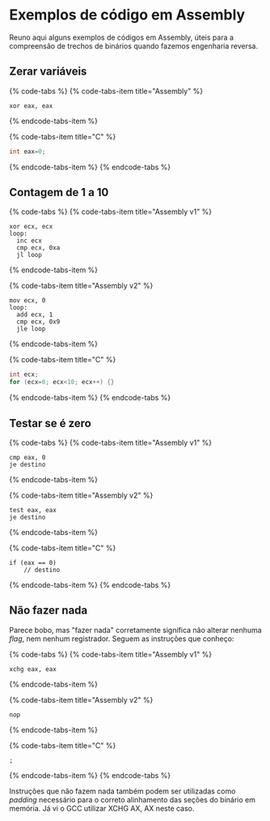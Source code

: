 # Exemplos de código em Assembly

Reuno aqui alguns exemplos de códigos em Assembly, úteis para a compreensão de trechos de binários quando fazemos engenharia reversa.

## Zerar variáveis

{% code-tabs %}
{% code-tabs-item title="Assembly" %}
```text
xor eax, eax
```
{% endcode-tabs-item %}

{% code-tabs-item title="C" %}
```c
int eax=0;
```
{% endcode-tabs-item %}
{% endcode-tabs %}

## Contagem de 1 a 10

{% code-tabs %}
{% code-tabs-item title="Assembly v1" %}
```text
xor ecx, ecx
loop:
  inc ecx
  cmp ecx, 0xa
  jl loop
```
{% endcode-tabs-item %}

{% code-tabs-item title="Assembly v2" %}
```
mov ecx, 0
loop:
  add ecx, 1
  cmp ecx, 0x9
  jle loop
```
{% endcode-tabs-item %}

{% code-tabs-item title="C" %}
```c
int ecx;
for (ecx=0; ecx<10; ecx++) {}
```
{% endcode-tabs-item %}
{% endcode-tabs %}

## Testar se é zero

{% code-tabs %}
{% code-tabs-item title="Assembly v1" %}
```text
cmp eax, 0
je destino
```
{% endcode-tabs-item %}

{% code-tabs-item title="Assembly v2" %}
```
test eax, eax
je destino
```
{% endcode-tabs-item %}

{% code-tabs-item title="C" %}
```
if (eax == 0)
    // destino
```
{% endcode-tabs-item %}
{% endcode-tabs %}

## Não fazer nada

Parece bobo, mas "fazer nada" corretamente significa não alterar nenhuma _flag_, nem nenhum registrador. Seguem as instruções que conheço:

{% code-tabs %}
{% code-tabs-item title="Assembly v1" %}
```text
xchg eax, eax
```
{% endcode-tabs-item %}

{% code-tabs-item title="Assembly v2" %}
```
nop
```
{% endcode-tabs-item %}

{% code-tabs-item title="C" %}
```
;
```
{% endcode-tabs-item %}
{% endcode-tabs %}

Instruções que não fazem nada também podem ser utilizadas como _padding_ necessário para o correto alinhamento das seções do binário em memória. Já vi o GCC utilizar XCHG AX, AX neste caso.

